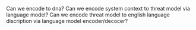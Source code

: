 Can we encode to dna? Can we encode system context to threat model via language model? Can we encode threat model to english language discription via language model encoder/decocer?